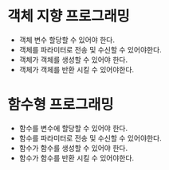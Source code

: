 # 객체 지향 프로그래밍

* 객체 변수 할당할 수 있어야 한다. 
* 객체를 파라미터로 전송 및 수신할 수 있어야한다.
* 객체가 객체를 생성할 수 있어야 한다.
* 객체가 객체를 반환 시킬 수 있어야한다.

# 함수형 프로그래밍 

* 함수를 변수에 할당할 수 있어야 한다.
* 함수를 파라미터로 전송 및 수신할 수 있어야한다.
* 함수가 함수를 생성할 수 있어야 한다.
* 함수가 함수를 반환 시킬 수 있어야한다.
